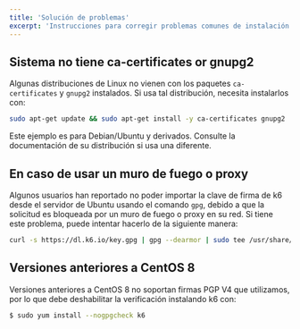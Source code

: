 ```yaml
---
title: 'Solución de problemas'
excerpt: 'Instrucciones para corregir problemas comunes de instalación.'
---
```


## Sistema no tiene ca-certificates or gnupg2

Algunas distribuciones de Linux no vienen con los paquetes `ca-certificates` y `gnupg2` instalados.
Si usa tal distribución, necesita instalarlos con:

```bash
sudo apt-get update && sudo apt-get install -y ca-certificates gnupg2
```

Este ejemplo es para Debian/Ubuntu y derivados. Consulte la documentación de su distribución si usa una diferente.

## En caso de usar un muro de fuego o proxy

Algunos usuarios han reportado no poder importar la clave de firma de k6 desde el servidor de Ubuntu usando el comando `gpg`, debido a que la solicitud es bloqueada por un muro de fuego o proxy en su red. Si tiene este problema, puede intentar hacerlo de la siguiente manera:

```bash
curl -s https://dl.k6.io/key.gpg | gpg --dearmor | sudo tee /usr/share/keyrings/k6-archive-keyring.gpg
```


## Versiones anteriores a CentOS 8

Versiones anteriores a CentOS 8 no soportan firmas PGP V4 que utilizamos, por lo que debe deshabilitar la verificación instalando k6 con:
```bash
$ sudo yum install --nogpgcheck k6
```
